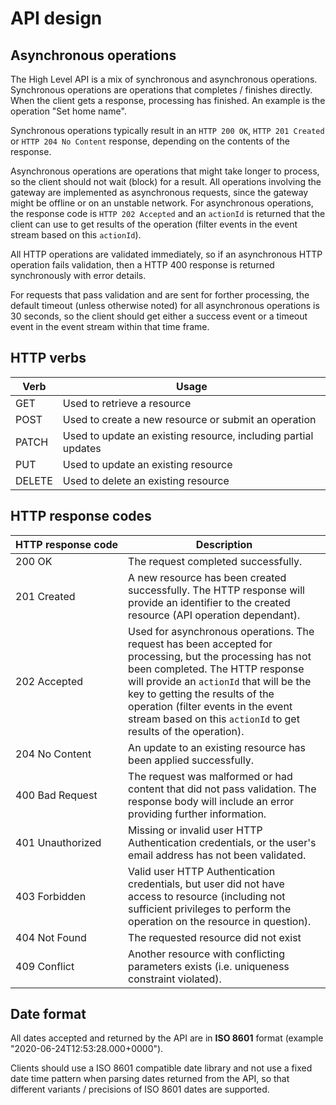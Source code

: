 # API design

## Asynchronous operations

The High Level API is a mix of synchronous and asynchronous operations.
Synchronous operations are operations that completes / finishes directly. When the client gets a response, processing has finished.
An example is the operation "Set home name".

Synchronous operations typically result in an `HTTP 200 OK`, `HTTP 201 Created` or `HTTP 204 No Content` response, depending on the contents of the response.

Asynchronous operations are operations that might take longer to process, so the client should not wait (block) for a result.
All operations involving the gateway are implemented as asynchronous requests, since the gateway might be offline or on an unstable network.
For asynchronous operations, the response code is `HTTP 202 Accepted` and an `actionId` is returned that the client can use to get results of the operation (filter events in the event stream based on this `actionId`).

All HTTP operations are validated immediately, so if an asynchronous HTTP operation fails validation, then a HTTP 400 response is returned synchronously with error details.

For requests that pass validation and are sent for forther processing, the default timeout (unless otherwise noted) for all asynchronous operations is 30 seconds, so the client should get either a success event or a timeout event in the event stream within that time frame.

## HTTP verbs

| Verb   | Usage                                                          |
| ------ | -------------------------------------------------------------- |
| GET    | Used to retrieve a resource                                    |
| POST   | Used to create a new resource or submit an operation           |
| PATCH  | Used to update an existing resource, including partial updates |
| PUT    | Used to update an existing resource                            |
| DELETE | Used to delete an existing resource                            |

## HTTP response codes

| <nobr>HTTP response code</nobr> | Description                                                                                                                                                                                                                                                                                                                        |
| ------------------------------- | ---------------------------------------------------------------------------------------------------------------------------------------------------------------------------------------------------------------------------------------------------------------------------------------------------------------------------------- |
| 200 OK                          | The request completed successfully.                                                                                                                                                                                                                                                                                                |
| 201 Created                     | A new resource has been created successfully. The HTTP response will provide an identifier to the created resource (API operation dependant).                                                                                                                                                                                      |
| 202 Accepted                    | Used for asynchronous operations. The request has been accepted for processing, but the processing has not been completed. The HTTP response will provide an `actionId` that will be the key to getting the results of the operation (filter events in the event stream based on this `actionId` to get results of the operation). |
| 204 No Content                  | An update to an existing resource has been applied successfully.                                                                                                                                                                                                                                                                   |
| 400 Bad Request                 | The request was malformed or had content that did not pass validation. The response body will include an error providing further information.                                                                                                                                                                                      |
| 401 Unauthorized                | Missing or invalid user HTTP Authentication credentials, or the user's email address has not been validated.                                                                                                                                                                                                                       |
| 403 Forbidden                   | Valid user HTTP Authentication credentials, but user did not have access to resource (including not sufficient privileges to perform the operation on the resource in question).                                                                                                                                                   |
| 404 Not Found                   | The requested resource did not exist                                                                                                                                                                                                                                                                                               |
| 409 Conflict                    | Another resource with conflicting parameters exists (i.e. uniqueness constraint violated).                                                                                                                                                                                                                                         |

## Date format

All dates accepted and returned by the API are in <b>ISO 8601</b> format (example "2020-06-24T12:53:28.000+0000").

Clients should use a ISO 8601 compatible date library and not use a fixed date time pattern when parsing dates returned from the API, so that different variants / precisions of ISO 8601 dates are supported.
